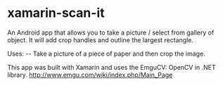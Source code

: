 # xamarin-scan-it
An Android app that allows you to take a picture / select from gallery of object.  It will add crop handles and outline the largest rectangle.

Uses:
-- Take a picture of a piece of paper and then crop the image.  


This app was built with Xamarin and uses the EmguCV: OpenCV in .NET library.  http://www.emgu.com/wiki/index.php/Main_Page

